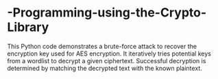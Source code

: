 # -Programming-using-the-Crypto-Library

This Python code demonstrates a brute-force attack to recover the encryption key used for AES encryption. It iteratively tries potential keys from a wordlist to decrypt a given ciphertext. Successful decryption is determined by matching the decrypted text with the known plaintext.
